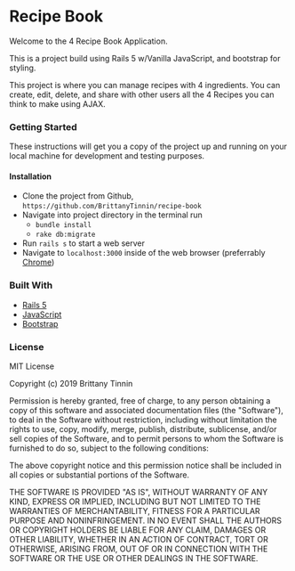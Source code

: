 # Recipe Book

Welcome to the 4 Recipe Book Application.

This is a project build using Rails 5 w/Vanilla JavaScript, and bootstrap for styling.

This project is where you can manage recipes with 4 ingredients. You can create, edit, delete, and share with other users all the 4 Recipes you can think to make using AJAX.


### Getting Started

These instructions will get you a copy of the project up and running on your local machine for development and testing purposes. 


#### Installation

  * Clone the project from Github, `https://github.com/BrittanyTinnin/recipe-book`
  * Navigate into project directory in the terminal run
      - `bundle install` 
      - `rake db:migrate`
  * Run `rails s` to start a web server
  * Navigate to `localhost:3000` inside of the web browser (preferrably [Chrome](https://www.google.com/chrome/))


### Built With
  * [Rails 5](https://rubyonrails.org/)
  * [JavaScript](https://developer.mozilla.org/en-US/docs/Web/JavaScript)
  * [Bootstrap](https://getbootstrap.com/)


### License

MIT License

Copyright (c) 2019 Brittany Tinnin

Permission is hereby granted, free of charge, to any person obtaining a copy
of this software and associated documentation files (the "Software"), to deal
in the Software without restriction, including without limitation the rights
to use, copy, modify, merge, publish, distribute, sublicense, and/or sell
copies of the Software, and to permit persons to whom the Software is
furnished to do so, subject to the following conditions:

The above copyright notice and this permission notice shall be included in all
copies or substantial portions of the Software.

THE SOFTWARE IS PROVIDED "AS IS", WITHOUT WARRANTY OF ANY KIND, EXPRESS OR
IMPLIED, INCLUDING BUT NOT LIMITED TO THE WARRANTIES OF MERCHANTABILITY,
FITNESS FOR A PARTICULAR PURPOSE AND NONINFRINGEMENT. IN NO EVENT SHALL THE
AUTHORS OR COPYRIGHT HOLDERS BE LIABLE FOR ANY CLAIM, DAMAGES OR OTHER
LIABILITY, WHETHER IN AN ACTION OF CONTRACT, TORT OR OTHERWISE, ARISING FROM,
OUT OF OR IN CONNECTION WITH THE SOFTWARE OR THE USE OR OTHER DEALINGS IN THE
SOFTWARE.
